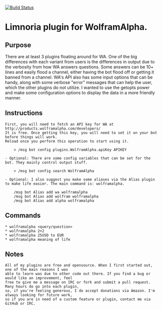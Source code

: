 [![Build Status](https://travis-ci.org/reticulatingspline/Supybot-WolframAlpha.svg?branch=master)](https://travis-ci.org/reticulatingspline/Supybot-WolframAlpha)

# Limnoria plugin for WolframAlpha.

## Purpose

There are at least 3 plugins floating around for WA. One of the big differences with each variant from users
is the differences in output due to the verbosity from how WA answers questions. Some answers can be
10+ lines and easily flood a channel, either having the bot flood off or getting it banned from a channel.
WA's API also has some input options that can be handy, along with some verbose "error" messages that can help
the user, which the other plugins do not utilize. I wanted to use the getopts power and make some configuration
options to display the data in a more friendly manner.

## Instructions

    First, you will need to fetch an API key for WA at http://products.wolframalpha.com/developers/
    It is free. Once getting this key, you will need to set it on your bot before things will work.
    Reload once you perform this operation to start using it.

        > /msg bot config plugins.WolframAlpha.apiKey APIKEY

    - Optional: There are some config variables that can be set for the bot. They mainly control output stuff.

        > /msg bot config search WolframAlpha

    - Optional: I also suggest you make some aliases via the Alias plugin to make life easier. The main command is: wolframalpha.

        /msg bot Alias add wa wolframalpha
        /msg bot Alias add wolfram wolframalpha
        /msg bot Alias add alpha wolframalpha

## Commands

    * wolframalpha <query/question>
    * wolframalpha 2+2
    * wolframalpha 25USD to EUR
    * wolframalpha meaning of life

## Notes

    All of my plugins are free and opensource. When I first started out, one of the main reasons I was
    able to learn was due to other code out there. If you find a bug or would like an improvement, feel
    free to give me a message on IRC or fork and submit a pull request. Many hours do go into each plugin,
    so, if you're feeling generous, I do accept donations via Amazon. I'm always looking for future work,
    so if you are in need of a custom feature or plugin, contact me via GitHub or IRC.
    
    

